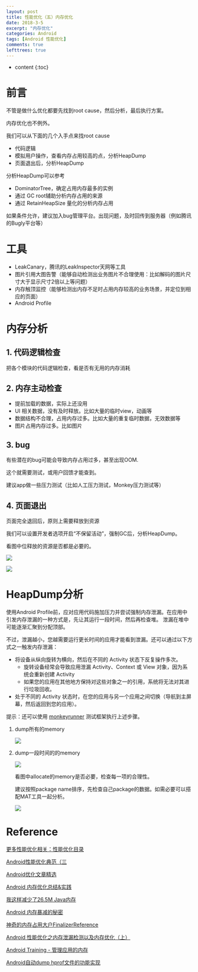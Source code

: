 ```yaml
---
layout: post
title: 性能优化（五）内存优化
date: 2018-3-5
excerpt: "内存优化"
categories: Android
tags: [Android 性能优化]
comments: true
lefttrees: true
---
```


* content
{:toc}



# 前言

不管是做什么优化都要先找到root cause，然后分析，最后执行方案。

内存优化也不例外。

我们可以从下面的几个入手点来找root cause

- 代码逻辑
- 模拟用户操作，查看内存占用较高的点，分析HeapDump
- 页面退出后，分析HeapDump

分析HeapDump可以参考

- DominatorTree，确定占用内存最多的实例
- 通过 GC root辅助分析内存占用的来源
- 通过 RetainHeapSize 量化的分析内存占用

如果条件允许，建议加入bug管理平台。出现问题，及时回传到服务器（例如腾讯的Bugly平台等）

# 工具

- LeakCanary，腾讯的LeakInspector天网等工具
- 图片引用大图告警（能够自动检测出业务图片不合理使用：比如解码的图片尺寸大于显示尺寸2倍以上等问题）
- 内存触顶监控（能够检测出内存不足时占用内存较高的业务场景，并定位到相应的页面）
- Android Profile

# 内存分析

## 1. 代码逻辑检查

把各个模块的代码逻辑检查，看是否有无用的内存消耗

## 2. 内存主动检查

- 提前加载的数据，实际上还没用
- UI 相关数据，没有及时释放。比如大量的临时view，动画等
- 数据结构不合理，占用内存过多。比如大量的重复临时数据，无效数据等
- 图片占用内存过多。比如图片

## 3. bug

有些潜在的bug可能会导致内存占用过多，甚至出现OOM.

这个就需要测试，或用户回馈才能查到。

建议app做一些压力测试（比如人工压力测试，Monkey压力测试等）

## 4. 页面退出

页面完全退回后，原则上需要释放到资源

我们可以设置开发者选项开启“不保留活动”，强制GC后，分析HeapDump。

看图中位释放的资源是否都是必要的。

![](https://i.imgur.com/99Uc4gc.jpg)

![](https://i.imgur.com/0Jdm3Hy.jpg)

# HeapDump分析

使用Android Profile前，应对应用代码施加压力并尝试强制内存泄漏。在应用中引发内存泄漏的一种方式是，先让其运行一段时间，然后再检查堆。 泄漏在堆中可能逐渐汇聚到分配顶部。

不过，泄漏越小，您越需要运行更长时间的应用才能看到泄漏。还可以通过以下方式之一触发内存泄漏：

- 将设备从纵向旋转为横向，然后在不同的 Activity 状态下反复操作多次。 
    - 旋转设备经常会导致应用泄漏 Activity、Context 或 View 对象，因为系统会重新创建 Activity
    - 如果您的应用在其他地方保持对这些对象之一的引用，系统将无法对其进行垃圾回收。
- 处于不同的 Activity 状态时，在您的应用与另一个应用之间切换（导航到主屏幕，然后返回到您的应用）。

提示：还可以使用 [monkeyrunner](https://developer.android.com/tools/help/monkeyrunner_concepts.html) 测试框架执行上述步骤。 

1. dump所有的memory

    ![](https://i.imgur.com/0Jdm3Hy.jpg)

2. dump一段时间的的memory

    ![](https://i.imgur.com/cCph2XF.jpg)

    看图中allocate的memory是否必要，检查每一项的合理性。
    
    建议按照package name排序，先检查自己package的数据。如需必要可以搭配MAT工具一起分析。
    
    ![](https://i.imgur.com/t96Zm6j.jpg)

# Reference

[更多性能优化相关：性能优化目录](http://vivianking6855.github.io/2018/01/24/Android-optimization-index/)

[Android性能优化典范（三](https://www.csdn.net/article/2015-08-12/2825447-android-performance-patterns-season-3)

[Android优化文章精选](https://www.jianshu.com/p/525e9d555cf3)

[Android 内存优化总结&实践](http://mp.weixin.qq.com/s/uySEk1cwxRENneFsoReFyw)

[我这样减少了26.5M Java内存](http://mp.weixin.qq.com/s/ZGpGXM8wGiSr-jtrxU3ALA)

[Android 内存暴减的秘密](http://mp.weixin.qq.com/s/kYFxXvL2SrxhKATWgYpOPg)

[神奇的内存占用大户FinalizerReference](http://www.sohu.com/a/169062705_99921943)

[Android 性能优化之内存泄漏检测以及内存优化（上）](http://blog.csdn.net/self_study/article/details/61919483) 

[Android Training - 管理应用的内存](http://hukai.me/android-training-managing_your_app_memory/)

[Android自动dump hprof文件的功能实现](https://blog.csdn.net/cxq234843654/article/details/51376050)







